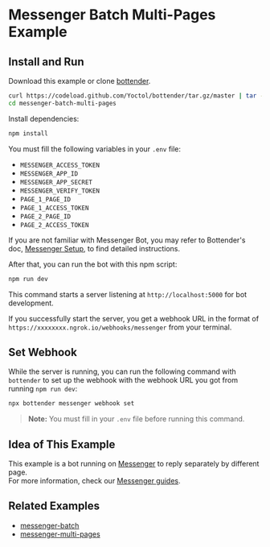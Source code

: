 # Messenger Batch Multi-Pages Example

## Install and Run

Download this example or clone [bottender](https://github.com/Yoctol/bottender).

```sh
curl https://codeload.github.com/Yoctol/bottender/tar.gz/master | tar -xz --strip=2 bottender-master/examples/messenger-batch-multi-pages
cd messenger-batch-multi-pages
```

Install dependencies:

```sh
npm install
```

You must fill the following variables in your `.env` file:

- `MESSENGER_ACCESS_TOKEN`
- `MESSENGER_APP_ID`
- `MESSENGER_APP_SECRET`
- `MESSENGER_VERIFY_TOKEN`
- `PAGE_1_PAGE_ID`
- `PAGE_1_ACCESS_TOKEN`
- `PAGE_2_PAGE_ID`
- `PAGE_2_ACCESS_TOKEN`

If you are not familiar with Messenger Bot, you may refer to Bottender's doc, [Messenger Setup](https://bottender.js.org/docs/channel-messenger-setup), to find detailed instructions.

After that, you can run the bot with this npm script:

```sh
npm run dev
```

This command starts a server listening at `http://localhost:5000` for bot development.

If you successfully start the server, you get a webhook URL in the format of `https://xxxxxxxx.ngrok.io/webhooks/messenger` from your terminal.

## Set Webhook

While the server is running, you can run the following command with `bottender` to set up the webhook with the webhook URL you got from running `npm run dev`:

```sh
npx bottender messenger webhook set
```

> **Note:** You must fill in your `.env` file before running this command.

## Idea of This Example

This example is a bot running on [Messenger](https://www.messenger.com/) to reply separately by different page.\
For more information, check our [Messenger guides](https://bottender.js.org/docs/channel-messenger-setup).

## Related Examples

- [messenger-batch](../messenger-batch)
- [messenger-multi-pages](../messenger-multi-pages)
